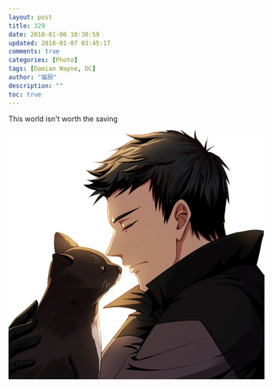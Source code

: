 ```yaml
---
layout: post
title: 329
date: 2018-01-06 10:30:59
updated: 2018-01-07 03:45:17
comments: true
categories: [Photo]
tags: [Damian Wayne, DC]
author: "猫厨"
description: ""
toc: true
---
```


<p>This world isn't worth the saving<br /></p>

![](https://raw.githubusercontent.com/alicewish/meowchain247/master/img_cVZNdzJtQk9JV2Q2bnR4S2FOVU9QQittWTZhck51R3dueTFxQ2xWUFZzNE0vNDBid1QxTnB3PT0.jpg)